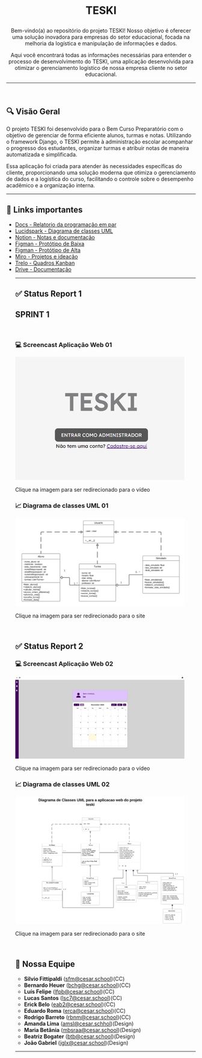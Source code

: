 # <p align="center">TESKI</p>

<p align="center">
  Bem-vindo(a) ao repositório do projeto TESKI! Nosso objetivo é oferecer uma solução inovadora para empresas do setor educacional, focada na melhoria da logística e manipulação de informações e dados.
</p>

<p align="center">
  Aqui você encontrará todas as informações necessárias para entender o processo de desenvolvimento do TESKI, uma aplicação desenvolvida para otimizar o gerenciamento logístico de nossa empresa cliente no setor educacional.
</p>

---

<br>

## 🔍 Visão Geral

O projeto TESKI foi desenvolvido para o Bem Curso Preparatório com o objetivo de gerenciar de forma eficiente alunos, turmas e notas. Utilizando o framework Django, o TESKI permite à administração escolar acompanhar o progresso dos estudantes, organizar turmas e atribuir notas de maneira automatizada e simplificada.

Essa aplicação foi criada para atender às necessidades específicas do cliente, proporcionando uma solução moderna que otimiza o gerenciamento de dados e a logística do curso, facilitando o controle sobre o desempenho acadêmico e a organização interna.

---
## 📲 Links importantes
<ul>  
  <li>
    <a  href="https://docs.google.com/document/d/1R-R_4VmsdZTgfQcPmBP5bP-mG8D3Xw1xR1zSA8L4NbQ/edit?usp=sharing"
      >Docs - Relatorio da programação em par </a
  </li>
  <li>
    <a  href="https://lucid.app/lucidchart/00180eab-53c7-4d31-9a18-9e9661c408cc/edit?view_items=YCzud~_PgDN3&invitationId=inv_4c918876-b716-4ccd-b4d4-9e2f85162ba8"
      >Lucidspark - Diagrama de classes UML</a
  </li>
  </li>
    <li> 
      <a  href="https://www.notion.so/MENU-b8593595ca4a4ed28b27d01f7124e5be?pvs=4"
      >Notion - Notas e documentação </a  
  </li>
     <li>     
       <a  href="https://www.figma.com/design/ozgilRFhvTjVBS7eAkUyiQ/G9-(Copy)?node-id=2088-484&node-type=canvas&t=6eQPPkrWGbz3hvK1-0"
      >Figman - Protótipo de Baixa </a
  </li>
   </li>
     <li>     
       <a  href="https://www.figma.com/proto/ozgilRFhvTjVBS7eAkUyiQ/G9-(Copy)?node-id=2216-2848&starting-point-node-id=2091%3A650"
      >Figman - Protótipo de Alta </a
  </li>
    </li>
    <li>
     <a  href="https://miro.com/welcomeonboard/V1ducjBMRk5OSzcxNFBEc2NYRFBmOEpsR1RFMDh2NmExOXBkdDV4SFdlb3A2Skg0SWFmT3JiS2N2Y1pSa09CanwzNDU4NzY0NTYyMzcwOTAzNjE1fDI=?share_link_id=537364375015"
      >Miro - Projetos e ideação </a
  </li>
    <li>
      <a  href="https://trello.com/invite/b/66ea030e0cf26d2fc959e030/ATTI46a074c07e4dce24da4468e37e2adb82CA84158F/g9"
      >Trelo - Quadros Kanban</a
  </li>
    </li>
    <li> 
     <a  href="https://drive.google.com/drive/u/1/folders/1ES-Z_RwfzXKkC0wvIDId2rxMcM1zFJf8"
      >Drive - Documentação</a 
  </li>

  

---




## ✅ Status Report 1

<h2><b>SPRINT 1</b></h2>

<br>

### 💻 Screencast Aplicação Web 01
<a href="https://www.loom.com/share/46f9f57ad9b8419b8bec7c3fdf4083d7?sid=dedb3561-3674-447d-9048-db4e6c7be15e">
  <img src="media/imagens/screncast01.png" width="450" />
</a>

<br> 

<p> Clique na imagem para ser redirecionado para o vídeo </p>


### 📈 Diagrama de classes UML 01
<a href="https://lucid.app/lucidchart/64ce876e-c782-4bbc-a0b0-6c0d9b860745/edit?viewport_loc=-8735%2C-15476%2C3547%2C1741%2C0_0&invitationId=inv_d674a5f9-99f4-4faf-9a31-6cac564701f4">
  <img src="media/imagens/diagrama de classes01.png" width="450" />
</a>

<br> 

<p> Clique na imagem para ser redirecionado para o site </p>

<br>

## ✅ Status Report 2


### 💻 Screencast Aplicação Web 02
<a href="https://www.loom.com/share/46f9f57ad9b8419b8bec7c3fdf4083d7?sid=dedb3561-3674-447d-9048-db4e6c7be15e">
  <img src="media/imagens/printBEM.PNG" width="450" />
</a>

<br> 

<p> Clique na imagem para ser redirecionado para o vídeo </p>


### 📈 Diagrama de classes UML 02
<a href="https://lucid.app/lucidchart/00180eab-53c7-4d31-9a18-9e9661c408cc/edit?view_items=YCzud~_PgDN3&invitationId=inv_4c918876-b716-4ccd-b4d4-9e2f85162ba8">
  <img src="media/imagens/UMlTESKI.png" width="450" />
</a>

<br> 

<p> Clique na imagem para ser redirecionado para o site </p>

<br>


## 🚀 Nossa Equipe

- **Silvio Fittipaldi** (sfm@cesar.school)(CC)
- **Bernardo Heuer** (bchg@cesar.school)(CC) 
- **Luís Felipe** (lfpb@cesar.school)(CC)
- **Lucas Santos** (lsc7@cesar.school)(CC)
- **Erick Belo** (eab2@cesar.school)(CC)
- **Eduardo Roma** (erca@cesar.school)(CC)
- **Rodrigo Barreto** (rbnm@cesar.school)(CC)
- **Amanda Lima** (amsl@cesar.schhol)(Design)
- **Maria Betânia** (mbsraa@cesar.school)(Design)
- **Beatriz Bogater** (btb@cesar.school)(Design)
- **João Gabriel** (jglx@cesar.school)(Design)

---
